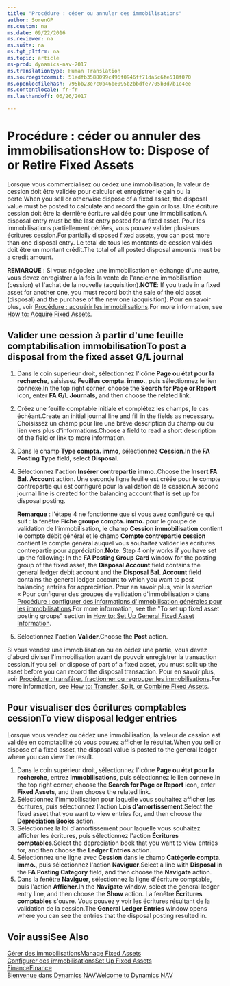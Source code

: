 ```yaml
---
title: "Procédure : céder ou annuler des immobilisations"
author: SorenGP
ms.custom: na
ms.date: 09/22/2016
ms.reviewer: na
ms.suite: na
ms.tgt_pltfrm: na
ms.topic: article
ms-prod: dynamics-nav-2017
ms.translationtype: Human Translation
ms.sourcegitcommit: 51adfb3588099c496f0946ff71da5c6fe518f070
ms.openlocfilehash: 795bb23e7c0b46be095b2bbdfe7705b3d7b1e4ee
ms.contentlocale: fr-fr
ms.lasthandoff: 06/26/2017

---
```


# <a name="how-to-dispose-of-or-retire-fixed-assets"></a><span data-ttu-id="05a4b-102">Procédure : céder ou annuler des immobilisations</span><span class="sxs-lookup"><span data-stu-id="05a4b-102">How to: Dispose of or Retire Fixed Assets</span></span>
<span data-ttu-id="05a4b-103">Lorsque vous commercialisez ou cédez une immobilisation, la valeur de cession doit être validée pour calculer et enregistrer le gain ou la perte.</span><span class="sxs-lookup"><span data-stu-id="05a4b-103">When you sell or otherwise dispose of a fixed asset, the disposal value must be posted to calculate and record the gain or loss.</span></span> <span data-ttu-id="05a4b-104">Une écriture cession doit être la dernière écriture validée pour une immobilisation.</span><span class="sxs-lookup"><span data-stu-id="05a4b-104">A disposal entry must be the last entry posted for a fixed asset.</span></span> <span data-ttu-id="05a4b-105">Pour les immobilisations partiellement cédées, vous pouvez valider plusieurs écritures cession.</span><span class="sxs-lookup"><span data-stu-id="05a4b-105">For partially disposed fixed assets, you can post more than one disposal entry.</span></span> <span data-ttu-id="05a4b-106">Le total de tous les montants de cession validés doit être un montant crédit.</span><span class="sxs-lookup"><span data-stu-id="05a4b-106">The total of all posted disposal amounts must be a credit amount.</span></span>

 <span data-ttu-id="05a4b-107">**REMARQUE** : Si vous négociez une immobilisation en échange d'une autre, vous devez enregistrer à la fois la vente de l'ancienne immobilisation (cession) et l'achat de la nouvelle (acquisition).</span><span class="sxs-lookup"><span data-stu-id="05a4b-107">**NOTE**: If you trade in a fixed asset for another one, you must record both the sale of the old asset (disposal) and the purchase of the new one (acquisition).</span></span> <span data-ttu-id="05a4b-108">Pour en savoir plus, voir [Procédure : acquérir les immobilisations](fa-how-acquire.md).</span><span class="sxs-lookup"><span data-stu-id="05a4b-108">For more information, see [How to: Acquire Fixed Assets](fa-how-acquire.md).</span></span>

## <a name="to-post-a-disposal-from-the-fixed-asset-gl-journal"></a><span data-ttu-id="05a4b-109">Valider une cession à partir d'une feuille comptabilisation immobilisation</span><span class="sxs-lookup"><span data-stu-id="05a4b-109">To post a disposal from the fixed asset G/L journal</span></span>  
1. <span data-ttu-id="05a4b-110">Dans le coin supérieur droit, sélectionnez l'icône **Page ou état pour la recherche**, saisissez **Feuilles compta. immo.**, puis sélectionnez le lien connexe.</span><span class="sxs-lookup"><span data-stu-id="05a4b-110">In the top right corner, choose the **Search for Page or Report** icon, enter **FA G/L Journals**, and then choose the related link.</span></span>  
2. <span data-ttu-id="05a4b-111">Créez une feuille comptable initiale et complétez les champs, le cas échéant.</span><span class="sxs-lookup"><span data-stu-id="05a4b-111">Create an initial journal line and fill in the fields as necessary.</span></span> <span data-ttu-id="05a4b-112">Choisissez un champ pour lire une brève description du champ ou du lien vers plus d'informations.</span><span class="sxs-lookup"><span data-stu-id="05a4b-112">Choose a field to read a short description of the field or link to more information.</span></span>
3. <span data-ttu-id="05a4b-113">Dans le champ **Type compta. immo**, sélectionnez **Cession**.</span><span class="sxs-lookup"><span data-stu-id="05a4b-113">In the **FA Posting Type** field, select **Disposal**.</span></span>
4. <span data-ttu-id="05a4b-114">Sélectionnez l'action **Insérer contrepartie immo.**.</span><span class="sxs-lookup"><span data-stu-id="05a4b-114">Choose the **Insert FA Bal. Account** action.</span></span> <span data-ttu-id="05a4b-115">Une seconde ligne feuille est créée pour le compte contrepartie qui est configuré pour la validation de la cession.</span><span class="sxs-lookup"><span data-stu-id="05a4b-115">A second journal line is created for the balancing account that is set up for disposal posting.</span></span>

    <span data-ttu-id="05a4b-116">**Remarque** : l'étape 4 ne fonctionne que si vous avez configuré ce qui suit : la fenêtre **Fiche groupe compta. immo.** pour le groupe de validation de l'immobilisation, le champ **Cession immobilisation** contient le compte débit général et le champ **Compte contrepartie cession** contient le compte général auquel vous souhaitez valider les écritures contrepartie pour appréciation.</span><span class="sxs-lookup"><span data-stu-id="05a4b-116">**Note**: Step 4 only works if you have set up the following: In the **FA Posting Group Card** window for the posting group of the fixed asset, the **Disposal Account** field contains the general ledger debit account and the **Disposal Bal. Account** field contains the general ledger account to which you want to post balancing entries for appreciation.</span></span> <span data-ttu-id="05a4b-117">Pour en savoir plus, voir la section « Pour configurer des groupes de validation d'immobilisation » dans [Procédure : configurer des informations d'immobilisation générales pour les immobilisations](fa-how-setup-general.md).</span><span class="sxs-lookup"><span data-stu-id="05a4b-117">For more information, see the "To set up fixed asset posting groups" section in [How to: Set Up General Fixed Asset Information](fa-how-setup-general.md).</span></span>
5. <span data-ttu-id="05a4b-118">Sélectionnez l'action **Valider**.</span><span class="sxs-lookup"><span data-stu-id="05a4b-118">Choose the **Post** action.</span></span>

<span data-ttu-id="05a4b-119">Si vous vendez une immobilisation ou en cédez une partie, vous devez d'abord diviser l'immobilisation avant de pouvoir enregistrer la transaction cession.</span><span class="sxs-lookup"><span data-stu-id="05a4b-119">If you sell or dispose of part of a fixed asset, you must split up the asset before you can record the disposal transaction.</span></span> <span data-ttu-id="05a4b-120">Pour en savoir plus, voir [Procédure : transférer, fractionner ou regrouper les immobilisations](fa-how-trans-split-combine.md).</span><span class="sxs-lookup"><span data-stu-id="05a4b-120">For more information, see [How to: Transfer, Split, or Combine Fixed Assets](fa-how-trans-split-combine.md).</span></span>

## <a name="to-view-disposal-ledger-entries"></a><span data-ttu-id="05a4b-121">Pour visualiser des écritures comptables cession</span><span class="sxs-lookup"><span data-stu-id="05a4b-121">To view disposal ledger entries</span></span>  
<span data-ttu-id="05a4b-122">Lorsque vous vendez ou cédez une immobilisation, la valeur de cession est validée en comptabilité où vous pouvez afficher le résultat.</span><span class="sxs-lookup"><span data-stu-id="05a4b-122">When you sell or dispose of a fixed asset, the disposal value is posted to the general ledger where you can view the result.</span></span>   

1. <span data-ttu-id="05a4b-123">Dans le coin supérieur droit, sélectionnez l'icône **Page ou état pour la recherche**, entrez **Immobilisations**, puis sélectionnez le lien connexe.</span><span class="sxs-lookup"><span data-stu-id="05a4b-123">In the top right corner, choose the **Search for Page or Report** icon, enter **Fixed Assets**, and then choose the related link.</span></span>  
2. <span data-ttu-id="05a4b-124">Sélectionnez l'immobilisation pour laquelle vous souhaitez afficher les écritures, puis sélectionnez l'action **Lois d'amortissement**.</span><span class="sxs-lookup"><span data-stu-id="05a4b-124">Select the fixed asset that you want to view entries for, and then choose the **Depreciation Books** action.</span></span>
3. <span data-ttu-id="05a4b-125">Sélectionnez la loi d'amortissement pour laquelle vous souhaitez afficher les écritures, puis sélectionnez l'action **Écritures comptables**.</span><span class="sxs-lookup"><span data-stu-id="05a4b-125">Select the depreciation book that you want to view entries for, and then choose the **Ledger Entries** action.</span></span>
4. <span data-ttu-id="05a4b-126">Sélectionnez une ligne avec **Cession** dans le champ **Catégorie compta. immo.**, puis sélectionnez l'action **Naviguer**.</span><span class="sxs-lookup"><span data-stu-id="05a4b-126">Select a line with **Disposal** in the **FA Posting Category** field, and then choose the **Navigate** action.</span></span>  
5. <span data-ttu-id="05a4b-127">Dans la fenêtre **Naviguer**, sélectionnez la ligne d'écriture comptable, puis l'action **Afficher**.</span><span class="sxs-lookup"><span data-stu-id="05a4b-127">In the **Navigate** window, select the general ledger entry line, and then choose the **Show** action.</span></span>
<span data-ttu-id="05a4b-128">La fenêtre **Écritures comptables** s'ouvre. Vous pouvez y voir les écritures résultant de la validation de la cession.</span><span class="sxs-lookup"><span data-stu-id="05a4b-128">The **General Ledger Entries** window opens where you can see the entries that the disposal posting resulted in.</span></span>

## <a name="see-also"></a><span data-ttu-id="05a4b-129">Voir aussi</span><span class="sxs-lookup"><span data-stu-id="05a4b-129">See Also</span></span>
[<span data-ttu-id="05a4b-130">Gérer des immobilisations</span><span class="sxs-lookup"><span data-stu-id="05a4b-130">Manage Fixed Assets</span></span>](fa-manage.md)  
[<span data-ttu-id="05a4b-131">Configurer des immobilisations</span><span class="sxs-lookup"><span data-stu-id="05a4b-131">Set Up Fixed Assets</span></span>](fa-setup.md)  
[<span data-ttu-id="05a4b-132">Finance</span><span class="sxs-lookup"><span data-stu-id="05a4b-132">Finance</span></span>](finance-setup.md)  
[<span data-ttu-id="05a4b-133">Bienvenue dans Dynamics NAV</span><span class="sxs-lookup"><span data-stu-id="05a4b-133">Welcome to Dynamics NAV</span></span>](across-get-started.md)

